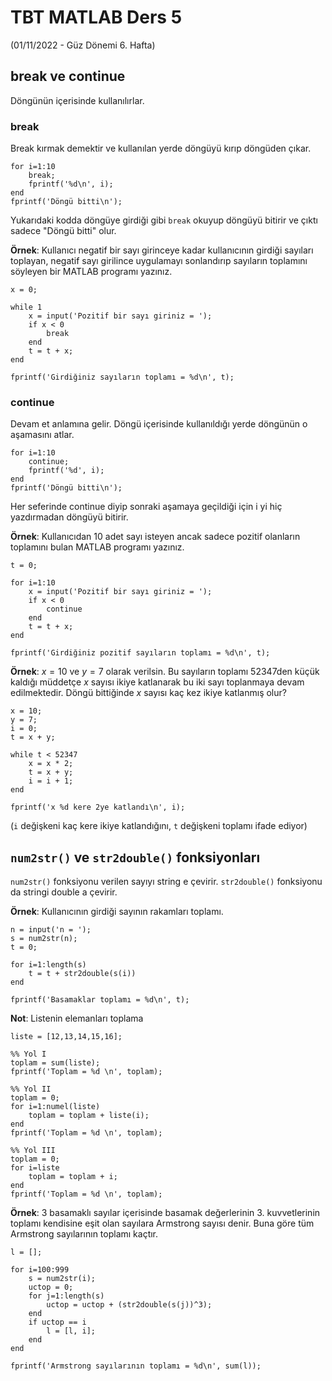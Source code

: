 # TBT MATLAB Ders 5
(01/11/2022 - Güz Dönemi 6. Hafta)

## break ve continue
Döngünün içerisinde kullanılırlar. 

### break
Break kırmak demektir ve kullanılan yerde döngüyü kırıp döngüden çıkar. 
```
for i=1:10
    break;
    fprintf('%d\n', i);
end
fprintf('Döngü bitti\n');
```
Yukarıdaki kodda döngüye girdiği gibi `break` okuyup döngüyü bitirir ve çıktı sadece "Döngü bitti" olur.

**Örnek**: Kullanıcı negatif bir sayı girinceye kadar kullanıcının girdiği sayıları toplayan, negatif sayı girilince uygulamayı sonlandırıp sayıların toplamını söyleyen bir MATLAB programı yazınız.
```
x = 0;

while 1
    x = input('Pozitif bir sayı giriniz = ');
    if x < 0
        break
    end
    t = t + x;
end

fprintf('Girdiğiniz sayıların toplamı = %d\n', t);
```

### continue
Devam et anlamına gelir. Döngü içerisinde kullanıldığı yerde döngünün o aşamasını atlar.
```
for i=1:10
    continue;
    fprintf('%d', i);
end
fprintf('Döngü bitti\n');
```
Her seferinde continue diyip sonraki aşamaya geçildiği için i yi hiç yazdırmadan döngüyü bitirir.

**Örnek**: Kullanıcıdan 10 adet sayı isteyen ancak sadece pozitif olanların toplamını bulan MATLAB programı yazınız.
```
t = 0;

for i=1:10
    x = input('Pozitif bir sayı giriniz = ');
    if x < 0
        continue
    end
    t = t + x;
end

fprintf('Girdiğiniz pozitif sayıların toplamı = %d\n', t);
```

**Örnek**: $x=10$ ve $y=7$ olarak verilsin. Bu sayıların toplamı 52347den küçük kaldığı müddetçe $x$ sayısı ikiye katlanarak bu iki sayı toplanmaya devam edilmektedir. Döngü bittiğinde $x$ sayısı kaç kez ikiye katlanmış olur?
```
x = 10;
y = 7;
i = 0;
t = x + y;

while t < 52347
    x = x * 2;
    t = x + y;
    i = i + 1;
end

fprintf('x %d kere 2ye katlandı\n', i);
```
(`i` değişkeni kaç kere ikiye katlandığını, `t` değişkeni toplamı ifade ediyor)

## `num2str()` ve `str2double()` fonksiyonları
`num2str()` fonksiyonu verilen sayıyı string e çevirir. `str2double()` fonksiyonu da stringi double a çevirir.

**Örnek**: Kullanıcının girdiği sayının rakamları toplamı.
```
n = input('n = ');
s = num2str(n);
t = 0;

for i=1:length(s)
    t = t + str2double(s(i))
end

fprintf('Basamaklar toplamı = %d\n', t);
```

**Not**: Listenin elemanları toplama
```
liste = [12,13,14,15,16];

%% Yol I
toplam = sum(liste);
fprintf('Toplam = %d \n', toplam);

%% Yol II
toplam = 0;
for i=1:numel(liste)
    toplam = toplam + liste(i);
end
fprintf('Toplam = %d \n', toplam);

%% Yol III
toplam = 0;
for i=liste
    toplam = toplam + i;
end
fprintf('Toplam = %d \n', toplam);
```

**Örnek**: 3 basamaklı sayılar içerisinde basamak değerlerinin 3. kuvvetlerinin toplamı kendisine eşit olan sayılara Armstrong sayısı denir. Buna göre tüm Armstrong sayılarının toplamı kaçtır.
```
l = [];

for i=100:999
    s = num2str(i);
    uctop = 0;
    for j=1:length(s)
        uctop = uctop + (str2double(s(j))^3);
    end
    if uctop == i 
        l = [l, i];
    end
end

fprintf('Armstrong sayılarının toplamı = %d\n', sum(l));
```

